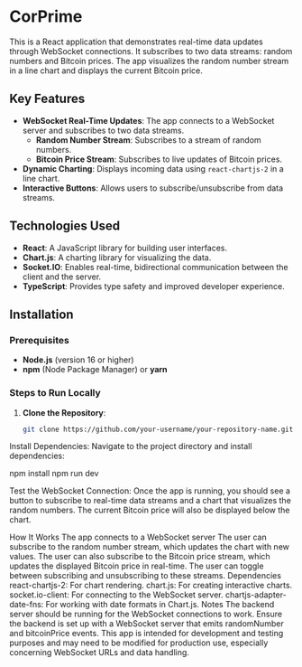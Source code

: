 # CorPrime

This is a React application that demonstrates real-time data updates through WebSocket connections. It subscribes to two data streams: random numbers and Bitcoin prices. The app visualizes the random number stream in a line chart and displays the current Bitcoin price.

## Key Features
- **WebSocket Real-Time Updates**: The app connects to a WebSocket server and subscribes to two data streams.
  - **Random Number Stream**: Subscribes to a stream of random numbers.
  - **Bitcoin Price Stream**: Subscribes to live updates of Bitcoin prices.
- **Dynamic Charting**: Displays incoming data using `react-chartjs-2` in a line chart.
- **Interactive Buttons**: Allows users to subscribe/unsubscribe from data streams.

## Technologies Used
- **React**: A JavaScript library for building user interfaces.
- **Chart.js**: A charting library for visualizing the data.
- **Socket.IO**: Enables real-time, bidirectional communication between the client and the server.
- **TypeScript**: Provides type safety and improved developer experience.

## Installation

### Prerequisites
- **Node.js** (version 16 or higher)
- **npm** (Node Package Manager) or **yarn**

### Steps to Run Locally

1. **Clone the Repository**:
   ```bash
   git clone https://github.com/your-username/your-repository-name.git
Install Dependencies: Navigate to the project directory and install dependencies:

npm install
npm run dev

Test the WebSocket Connection: Once the app is running, you should see a button to subscribe to real-time data streams and a chart that visualizes the random numbers. The current Bitcoin price will also be displayed below the chart.

How It Works
The app connects to a WebSocket server
The user can subscribe to the random number stream, which updates the chart with new values.
The user can also subscribe to the Bitcoin price stream, which updates the displayed Bitcoin price in real-time.
The user can toggle between subscribing and unsubscribing to these streams.
Dependencies
react-chartjs-2: For chart rendering.
chart.js: For creating interactive charts.
socket.io-client: For connecting to the WebSocket server.
chartjs-adapter-date-fns: For working with date formats in Chart.js.
Notes
The backend server should be running for the WebSocket connections to work. Ensure the backend is set up with a WebSocket server that emits randomNumber and bitcoinPrice events.
This app is intended for development and testing purposes and may need to be modified for production use, especially concerning WebSocket URLs and data handling.

